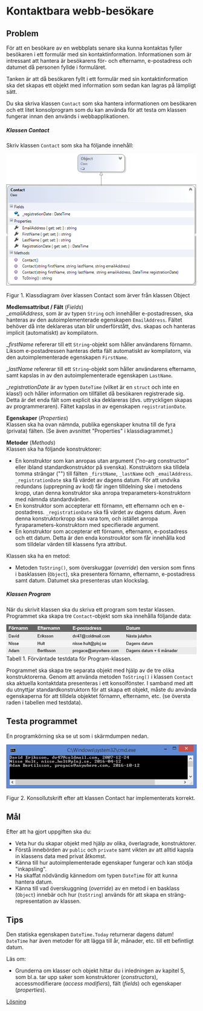 # Kontaktbara webb-besökare

## Problem

För att en besökare av en webbplats senare ska kunna kontaktas fyller besökaren i ett formulär med sin kontaktinformation. Informationen som är intressant att hantera är besökarens för- och efternamn, e-postadress och datumet då personen fyllde i formuläret.

Tanken är att då besökaren fyllt i ett formulär med sin kontaktinformation ska det skapas ett objekt med information som sedan kan lagras på lämpligt sätt.

Du ska skriva klassen ```Contact``` som ska hantera informationen om besökaren och ett litet konsolprogram som du kan använda för att testa om klassen fungerar innan den används i webbapplikationen. 

##### Klassen Contact

Skriv klassen ```Contact``` som ska ha följande innehåll:

![Class diagram](images/classDiagram.png)

Figur 1. Klassdiagram över klassen Contact som ärver från klassen Object

**Medlemsattribut / Fält** (_Fields_)<br/>
__emailAddress_, som är av typen ```String``` och innehåller e-postadressen, ska hanteras av den autoimplementerade egenskapen ```EmailAddress```. Fältet behöver då inte deklareras utan blir underförstått, dvs. skapas och hanteras implicit (automatiskt) av kompilatorn.

__firstName_ refererar till ett ```String```-objekt som håller användarens förnamn. Liksom e-postadressen hanteras detta fält automatiskt av kompilatorn, via den autoimplementerade egenskapen ```FirstName```.

__lastName_ refererar till ett ```String```-objekt som håller användarens efternamn, samt kapslas in av den autoimplementerade egenskapen ```LastName```.

__registrationDate_ är av typen ```DateTime``` (vilket är en ```struct``` och inte en klass!) och håller information om tillfället då besökaren registrerade sig. Detta är det enda fält som explicit ska deklareras (dvs. uttryckligen skapas av programmeraren). Fältet kapslas in av egenskapen ```registrationDate```.   

**Egenskaper** (_Properties_)<br/>
Klassen ska ha ovan nämnda, publika egenskaper knutna till de fyra (privata) fälten. (Se även avsnittet "Properties" i klassdiagrammet.)

**Metoder** (_Methods_)<br/>
Klassen ska ha följande konstruktorer:

- En konstruktor som kan anropas utan argument (”no-arg constructor” eller ibland standardkonstruktor på svenska). Konstruktorn ska tilldela tomma strängar ("") till fälten ```_firstName```, ```_lastName``` och ```_emailAddress```.  ```_registrationDate``` ska få värdet av dagens datum. För att undvika redundans (upprepning av kod) får ingen tilldelning ske i metodens kropp, utan denna konstruktor ska anropa treparameters-konstruktorn med nämnda standardvärden.
- En konstruktor som accepterar ett förnamn, ett efternamn och en e-postadress. ```_registrationDate``` ska få värdet av dagens datum. Även denna konstruktorkropp ska vara tom, och istället anropa fyraparameters-konstruktorn med specifierade argument.
- En konstruktor som accepterar ett förnamn, efternamn, e-postadress och ett datum. Detta är den enda konstrouktor som får innehålla kod som tilldelar värden till klassens fyra attribut.

Klassen ska ha en metod:

- Metoden ```ToString()```, som överskuggar (_override_) den version som finns i basklassen (```Object```), ska presentera förnamn, efternamn, e-postadress samt datum. Datumet ska presenteras utan klockslag.

##### Klassen Program

När du skrivit klassen ska du skriva ett program som testar klassen. Programmet ska skapa tre ```Contact```-objekt som ska innehålla följande data:

![Contact info](images/contactInfo.png)
Tabell 1. Förväntade testdata för Program-klassen.

Programmet ska skapa tre separata objekt med hjälp av de tre olika konstruktorerna. Genom att använda metoden ```ToString()``` i klassen ```Contact``` ska aktuella kontaktdata presenteras i ett konsolfönster. I samband med att du utnyttjar standardkonstruktorn för att skapa ett objekt, måste du använda egenskaperna för att tilldela objektet förnamn, efternamn, etc. (se översta raden i tabellen med testdata).

## Testa programmet

En programkörning ska se ut som i skärmdumpen nedan.

![Screenshot](images/console.png)

Figur 2. Konsollutskrift efter att klassen Contact har implementerats korrekt.

## Mål

Efter att ha gjort uppgiften ska du:

- Veta hur du skapar objekt med hjälp av olika, överlagrade, konstruktorer.
- Förstå innebörden av ```public``` och ```private``` samt vikten av att alltid kapsla in klassens data med privat åtkomst.
- Känna till hur autoimplementerade egenskaper fungerar och kan stödja "inkapsling".
- Ha skaffat nödvändig kännedom om typen ```DateTime``` för att kunna hantera datum.
- Känna till vad överskuggning (_override_) av en metod i en basklass (```Object```) innebär och hur (```toString```) används för att skapa en sträng-representation av klassen.

## Tips

Den statiska egenskapen ```DateTime.Today``` returnerar dagens datum! ```DateTime``` har även metoder för att lägga till år, månader, etc. till ett befintligt datum.

Läs om:

+ Grunderna om klasser och objekt hittar du i inledningen av kapitel 5, som bl.a. tar upp saker som konstruktorer (_constructors_), accessmodifierare (_access modifiers_), fält (_fields_) och egenskaper (_properties_).

[Lösning](solution/README.md)